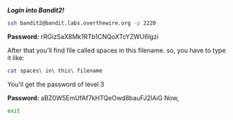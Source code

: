 ***Login into Bandit2!***
```bash
ssh bandit2@bandit.labs.overthewire.org -p 2220
```
**Password:** rRGizSaX8Mk1RTb1CNQoXTcYZWU6lgzi

After that you'll find file called spaces in this filename. so, you have to type it like:

```bash
cat spaces\ in\ this\ filename
```
You'll get the password of level 3

**Password:** aBZ0W5EmUfAf7kHTQeOwd8bauFJ2lAiG
Now,

```bash
exit
```